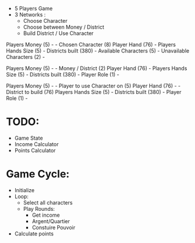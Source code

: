 - 5 Players Game
- 3 Networks :
    - Choose Character
    - Choose between Money / District
    - Build District / Use Character


Players Money (5)            -     - Chosen Character (8)
Player Hand (76)             -
Players Hands Size (5)       -
Districts built (380)        -
Available Characters (5)     -
Unavailable Characters (2)   -


Players Money (5)            -     - Money / District (2)
Player Hand (76)             -
Players Hands Size (5)       -
Districts built (380)        -
Player Role (1)              -


Players Money (5)            -     - Player to use Character on (5)
Player Hand (76)             -     - District to build (76)
Players Hands Size (5)       -
Districts built (380)        -
Player Role (1)              -


# TODO:
- Game State
- Income Calculator
- Points Calculator

# Game Cycle:
- Initialize
- Loop:
    - Select all characters
    - Play Rounds:
        - Get income
        - Argent/Quartier
        - Constuire Pouvoir
- Calculate points